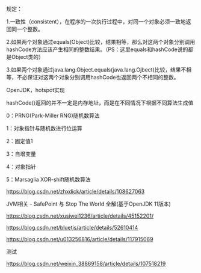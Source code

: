 规定：

1.一致性（consistent），在程序的一次执行过程中，对同一个对象必须一致地返回同一个整数。

2.如果两个对象通过equals(Object)比较，结果相等，那么对这两个对象分别调用hashCode方法应该产生相同的整数结果。（PS：这里equals和hashCode说的都是Object类的）

3.如果两个对象通过java.lang.Object.equals(java.lang.Ojbect)比较，结果不相等，不必保证对这两个对象分别调用hashCode也返回两个不相同的整数。





OpenJDK，hotspot实现

hashCode()返回的并不一定是内存地址，而是在不同情况下根据不同算法生成值

0：PRNG(Park-Miller RNG)随机数算法

1：对象指针与随机数进行位运算

2：固定值1

3：自增变量

4：对象指针

5：Marsaglia XOR-shift随机数算法

https://blog.csdn.net/zhxdick/article/details/108627063

JVM相关 - SafePoint 与 Stop The World 全解(基于OpenJDK 11版本)

https://blog.csdn.net/xusiwei1236/article/details/45152201/

https://blog.csdn.net/bluetjs/article/details/52610414

https://blog.csdn.net/u013256816/article/details/117915069

测试

https://blog.csdn.net/weixin_38869158/article/details/107518219